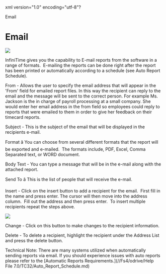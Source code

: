 xml version="1.0" encoding="utf-8"?





Email




# Email

![](images_2/QS_Chapter1_16.gif)

InfiniTime gives you the capability to E-mail reports from the software in a range of formats.  E-mailing the reports can be done right after the report has been printed or automatically according to a schedule (see Auto Report Schedule).

From - Allows the user to specify the email address that will appear in the 'From' field for emailed report files. In this way the recipient can reply to the email and the message will be sent to the correct person. For example Ms. Jackson is the in charge of payroll processing at a small company. She would enter her email address in the from field so employees could reply to reports that were emailed to them in order to give her feedback on their timecard reports.

Subject - This is the subject of the email that will be displayed in the recipients e-mail.

Format â You can choose from several different formats that the report will be exported and e-mailed.  The formats include, PDF, Excel, Comma Separated text, or WORD document.

Body Text - You can type a message that will be in the e-mail along with the attached report.

Send To â This is the list of people that will receive the e-mail.

Insert - Click on the insert button to add a recipient for the email.  First fill in the name and press enter. The cursor will then move into the address column.  Fill out the address and then press enter.  To insert multiple recipients repeat the steps above.

![](images_2/rep12.gif)

Change - Click on this button to make changes to the recipient information.

Delete - To delete a recipient, highlight the recipient under the Address List and press the delete button.

Technical Note: There are many systems utilized when automatically sending reports via email. If you should experience issues with auto reports please refer to the [Automatic Reports Requirements.](//Fs4/odrive/Help File 7.0/TC32/Auto_Report_Schedule.md)